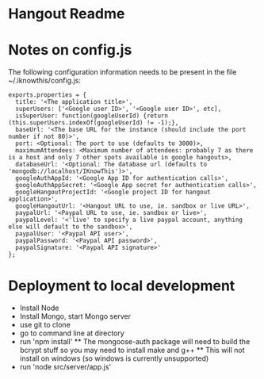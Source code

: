# Hangout Readme

# Notes on config.js

The following configuration information needs to be present in the file ~/.iknowthis/config.js:

	exports.properties = {
	  title: '<The application title>',
	  superUsers: ['<Google user ID>', '<Google user ID>', etc],
	  isSuperUser: function(googleUserId) {return (this.superUsers.indexOf(googleUserId) != -1);},
	  baseUrl: '<The base URL for the instance (should include the port number if not 80)>',
	  port: <Optional: The port to use (defaults to 3000)>,
	  maximumAttendees: <Maximum number of attendees: probably 7 as there is a host and only 7 other spots available in google hangouts>,
	  databaseUrl: '<Optional: The database url (defaults to 'mongodb://localhost/IKnowThis')>',
	  googleAuthAppId: '<Google App ID for authentication calls>',
	  googleAuthAppSecret: '<Google App secret for authentication calls>',
	  googleHangoutProjectId: '<Google project ID for hangout application>',
	  googleHangoutUrl: '<Hangout URL to use, ie. sandbox or live URL>',
	  paypalUrl: '<Paypal URL to use, ie. sandbox or live>',
	  paypalLevel: '<'live' to specify a live paypal account, anything else will default to the sandbox>',
	  paypalUser: '<Paypal API user>',
	  paypalPassword: '<Paypal API password>',
	  paypalSignature: '<Paypal API signature>'
	};

# Deployment to local development
* Install Node
* Install Mongo, start Mongo server
* use git to clone
* go to command line at directory
* run 'npm install'
** The mongoose-auth package will need to build the bcrypt stuff so you may need to install make and g++
** This will not install on windows (so windows is currently unsupported)
* run 'node src/server/app.js'

